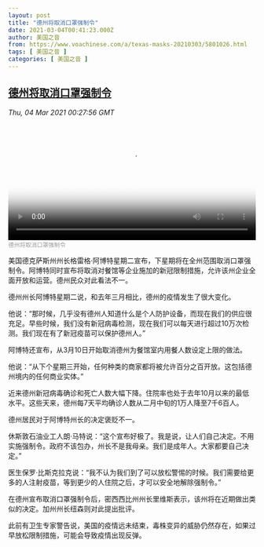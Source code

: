 ```yaml
---
layout: post
title: "德州将取消口罩强制令"
date: 2021-03-04T00:41:23.000Z
author: 美国之音
from: https://www.voachinese.com/a/texas-masks-20210303/5801026.html
tags: [ 美国之音 ]
categories: [ 美国之音 ]
---
```

<!--1614818483000-->
[德州将取消口罩强制令](https://www.voachinese.com/a/texas-masks-20210303/5801026.html)
------

<div>
<div><i>Thu, 04 Mar 2021 00:27:56 GMT</i></div><video poster="https://images.weserv.nl?url=gdb.voanews.com/e45c9c28-0521-4fac-9f5f-141754d3e87c_tv_r1_s_w900.jpg" src="https://av.voanews.com/Videoroot/Pangeavideo/2021/03/e/e4/e45c9c28-0521-4fac-9f5f-141754d3e87c_240p.mp4" style="width:100%" controls></video><div><small style="color: #999;">德州将取消口罩强制令</small></div><p>美国德克萨斯州州长格雷格·阿博特星期二宣布，下星期将在全州范围取消口罩强制令。阿博特同时宣布将取消对餐馆等企业施加的新冠限制措施，允许该州企业全面开放和运营。德州民众对此看法不一。</p><p>德州州长阿博特星期二说，和去年三月相比，德州的疫情发生了很大变化。</p><p>他说：“那时候，几乎没有德州人知道什么是个人防护设备，而现在我们的供应很充足。早些时候，我们没有新冠病毒检测，现在我们可以每天进行超过10万次检测。我们现在有了新冠疫苗可以保护德州人。”</p><p>阿博特还宣布，从3月10日开始取消德州为餐馆室内用餐人数设定上限的做法。</p><p>他说：“从下个星期三开始，任何种类的商家都将被允许百分之百开放。这包括德州境内的任何商业实体。”</p><p>近来德州新冠病毒确诊和死亡人数大幅下降。住院率也处于去年10月以来的最低水平。这些天来，德州每7天平均确诊人数从二月中旬的1万人降至7千6百人。</p><p>德州居民对于阿博特州长的决定褒贬不一。</p><p>休斯敦石油业工人朗·马特说：“这个宣布好极了。我是说，让人们自己决定。不用实施强制令。政府不该包办，州长不是我母亲。我们是成年人。大家都要自己决定。”</p><p>医生保罗·比斯克拉克说：“我不认为我们到了可以放松警惕的时候。我们需要给更多的人注射疫苗，等到更少的人住院之后，才可以安全地解除强制令。”</p><p>在德州宣布取消口罩强制令后，密西西比州州长里维斯表示，该州将在近期做出类似的决定。加州州长纽森则对此提出批评。</p><p>此前有卫生专家警告说，美国的疫情远未结束，毒株变异的威胁仍然存在，如果过早放松限制措施，可能会导致疫情出现反弹。</p>
</div>
